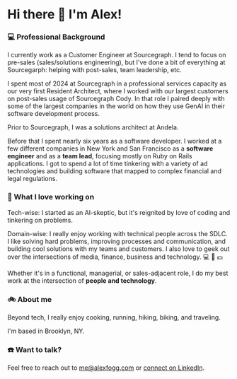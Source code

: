 # Hi there 👋 I'm Alex!

### :computer: Professional Background
I currently work as a Customer Engineer at Sourcegraph. I tend to focus on pre-sales (sales/solutions engineering), but I've done a bit of everything at Sourcegarph: helping with post-sales, team leadership, etc.

I spent most of 2024 at Sourcegraph in a professional services capacity as our very first Resident Architect, where I worked with our largest customers on post-sales usage of Sourcegraph Cody. In that role I paired deeply with some of the largest companies in the world on how they use GenAI in their software development process.

Prior to Sourcegraph, I was a solutions architect at Andela. 

Before that I spent nearly six years as a software developer. I worked at a few different companies in New York and San Francisco as a **software engineer** and as a **team lead**, focusing mostly on Ruby on Rails applications. I got to spend a lot of time tinkering with a variety of ad technologies and building software that mapped to complex financial and legal regulations.

### :blue_heart: What I love working on
Tech-wise: I started as an AI-skeptic, but it's reignited by love of coding and tinkering on problems.

Domain-wise: I really enjoy working with technical people across the SDLC. I like solving hard problems, improving processes and communication, and building cool solutions with my teams and customers. I also love to geek out over the intersections of media, finance, business and technology. :computer: :iphone: :dollar:

Whether it's in a functional, managerial, or sales-adjacent role, I do my best work at the intersection of **people and technology**.

### :bike:  About me
Beyond tech, I really enjoy cooking, running, hiking, biking, and traveling.

I'm based in Brooklyn, NY.

### :phone: Want to talk?

Feel free to reach out to <me@alexfogg.com> or [connect on LinkedIn](https://www.linkedin.com/in/alexfogg/).
